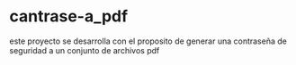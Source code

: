 # cantrase-a_pdf
este proyecto se desarrolla con el proposito de generar una contraseña de seguridad a un conjunto de archivos pdf
